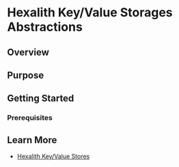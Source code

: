 # Hexalith Key/Value Storages Abstractions

## Overview


## Purpose


## Getting Started

### Prerequisites

## Learn More

- [Hexalith Key/Value Stores](https://github.com/Hexalith/Hexalith.KeyValueStores)